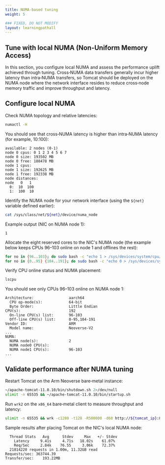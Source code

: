 ```yaml
---
title: NUMA-based tuning
weight: 5

### FIXED, DO NOT MODIFY
layout: learningpathall
---
```


## Tune with local NUMA (Non-Uniform Memory Access)

In this section, you configure local NUMA and assess the performance uplift achieved through tuning. Cross‑NUMA data transfers generally incur higher latency than intra‑NUMA transfers, so Tomcat should be deployed on the NUMA node where the network interface resides to reduce cross‑node memory traffic and improve throughput and latency.

## Configure local NUMA

Check NUMA topology and relative latencies:

```bash
numactl -H
```

You should see that cross‑NUMA latency is higher than intra‑NUMA latency (for example, 10:100):

```output
available: 2 nodes (0-1)
node 0 cpus: 0 1 2 3 4 5 6 7
node 0 size: 193502 MB
node 0 free: 188478 MB
node 1 cpus:
node 1 size: 192625 MB
node 1 free: 192338 MB
node distances:
node   0   1
  0:  10  100
  1:  100  10
```

Identify the NUMA node for your network interface (using the `${net}` variable defined earlier):

```bash
cat /sys/class/net/${net}/device/numa_node
```

Example output (NIC on NUMA node 1):

```output
1
```

Allocate the eight reserved cores to the NIC's NUMA node (the example below keeps CPUs 96–103 online on node 1 and offlines the rest):

```bash
for no in {96..103}; do sudo bash -c "echo 1 > /sys/devices/system/cpu/cpu${no}/online"; done
for no in {0..95} {104..191}; do sudo bash -c "echo 0 > /sys/devices/system/cpu/cpu${no}/online"; done
```

Verify CPU online status and NUMA placement:

```bash
lscpu
```

You should see only CPUs 96–103 online on NUMA node 1:

```output
Architecture:                aarch64
  CPU op-mode(s):            64-bit
  Byte Order:                Little Endian
CPU(s):                      192
  On-line CPU(s) list:       96-103
  Off-line CPU(s) list:      0-95,104-191
Vendor ID:                   ARM
  Model name:                Neoverse-V2
...
NUMA:
  NUMA node(s):              2
  NUMA node0 CPU(s):
  NUMA node1 CPU(s):         96-103
...
```

## Validate performance after NUMA tuning

Restart Tomcat on the Arm Neoverse bare‑metal instance:

```bash
~/apache-tomcat-11.0.10/bin/shutdown.sh 2>/dev/null
ulimit -n 65535 && ~/apache-tomcat-11.0.10/bin/startup.sh
```

Run `wrk2` on the `x86_64` bare‑metal client to measure throughput and latency:

```bash
ulimit -n 65535 && wrk -c1280 -t128 -R500000 -d60 http://${tomcat_ip}:8080/examples/servlets/servlet/HelloWorldExample
```

Sample results after placing Tomcat on the NIC's local NUMA node:

```output
  Thread Stats   Avg      Stdev     Max   +/- Stdev
    Latency     9.41s     4.71s   18.02s    61.07%
    Req/Sec     2.84k    76.55     3.06k    72.37%
  21814220 requests in 1.00m, 11.32GB read
Requests/sec: 363744.39
Transfer/sec:    193.22MB
```
